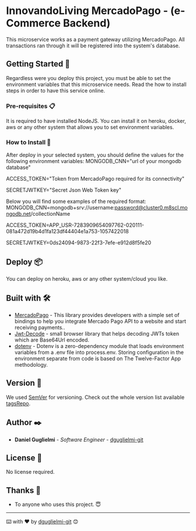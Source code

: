 
# InnovandoLiving MercadoPago - (e-Commerce Backend)

This microservice works as a payment gateway utilizing MercadoPago. All transactions ran through it will be registered into the system's database.


## Getting Started 🚀

Regardless were you deploy this project, you must be able to set the environment variables that this microservice needs. Read the how to install steps in order to have this service online.


### Pre-requisites 📋

It is required to have installed NodeJS. You can install it on heroku, docker, aws or any other system that allows you to set environment variables.

### How to Install 🔧

After deploy in your selected system, you should define the values for the following environment variables:
MONGODB_CNN="url of your mongodb database"

ACCESS_TOKEN="Token from MercadoPago required for its connectivity"

SECRETJWTKEY="Secret Json Web Token key"

Below you will find some examples of the required format:
MONGODB_CNN=mongodb+srv://username:password@cluster0.m8scl.mongodb.net/collectionName

ACCESS_TOKEN=APP_USR-7283909654097762-020111-081a472d19b4d1fa123df44404e1a753-1057422018

SECRETJWTKEY=0ds24094-9873-22f3-7efe-e912d8f5fe20

## Deploy 📦

You can deploy on heroku, aws or any other system/cloud you like.


## Built with 🛠️

* [MercadoPago](https://www.npmjs.com/package/mercadopago) - This library provides developers with a simple set of bindings to help you integrate Mercado Pago API to a website and start receiving payments..
* [Jwt-Decode](https://www.npmjs.com/package/jwt-decode) - small browser library that helps decoding JWTs token which are Base64Url encoded.
* [dotenv](https://www.npmjs.com/package/dotenv) - Dotenv is a zero-dependency module that loads environment variables from a .env file into process.env. Storing configuration in the environment separate from code is based on The Twelve-Factor App methodology.


## Version 📌

We used [SemVer](http://semver.org/) for versioning. Check out the whole version list available [tagsRepo](https://github.com/dguglielmi-git/innovandoliving-mercadopago/tags).


## Author ✒️

* **Daniel Guglielmi** - *Software Engineer* - [dguglielmi-git](https://github.com/dguglielmi-git)


## License 📄

No license required.

## Thanks 🎁

* To anyone who uses this project. 😇 

---
⌨️ with ❤️ by [dguglielmi-git](https://github.com/dguglielmi-git) 😊
